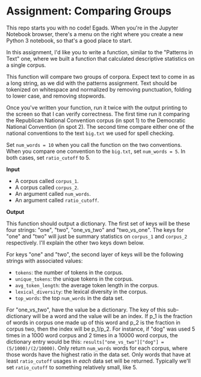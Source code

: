 # Assignment: Comparing Groups

This repo starts you with no code! Egads. When you're in the Jupyter Notebook
browser, there's a menu
on the right where you create a new Python 3 notebook, so that's a good place to start.

In this assignment, I'd like you to write a function, similar to the "Patterns in Text" one, 
where we built a function that calculated descriptive statistics on a single corpus. 

This function will compare two groups of corpora. Expect text to come in as a long
string, as we did with the patterns assignment. Text should be tokenized on whitespace
and normalized by removing punctuation, folding to lower case, and removing stopwords. 

Once you've written your function, run it twice with the output printing to the 
screen so that I can verify correctness. The first time run it comparing the 
Republican National Convention corpus (in spot 1) to the Democratic National Convention
(in spot 2). The second time compare either one of the national conventions to the 
text `big.txt` we used for spell checking. 

Set `num_words = 10` when you call the function on the two conventions. When you compare
one convention to the `big.txt`, set `num_words = 5`. In both cases, set `ratio_cutoff` to 
5. 

**Input**
* A corpus called `corpus_1`.
* A corpus called `corpus_2`. 
* An argument called `num_words`.
* An argument called `ratio_cutoff`.

**Output**

This function should output a dictionary. The first set of keys will be these four 
strings: "one", "two", "one_vs_two" and "two_vs_one". The keys for "one" and "two" 
will just be summary statistics on `corpus_1` and `corpus_2` respectively. I'll explain
the other two keys down below.

For keys "one" and "two", the second layer of keys will be the following strings 
with associated values: 
* `tokens`: the number of tokens in the corpus.
* `unique_tokens`: the unique tokens in the corpus. 
* `avg_token_length`: the average token length in the corpus.
* `lexical_diversity`: the lexical diversity in the corpus.
* `top_words`: the top `num_words` in the data set.

For "one_vs_two", have the value be a dictionary. The key of this sub-dictionary
will be a word and the value will be an index. If p_1 is the fraction of words
in corpus one made up of this word and p_2 is the fraction in corpus two, then 
the index will be p_1/p_2. For instance, if "dog" was used 5 times in a 1000 word
corpus and 2 times in a 10000 word corpus, the dictionary entry would be this:
`results["one_vs_two"]["dog"] = (5/1000)/(2/10000)`. Only return `num_words`
words for each corpus, where those words have the highest ratio in the data set. Only 
words that have at least `ratio_cutoff` usages in *each* data set will be returned. 
Typically we'll set `ratio_cutoff` to something relatively small, like 5. 

